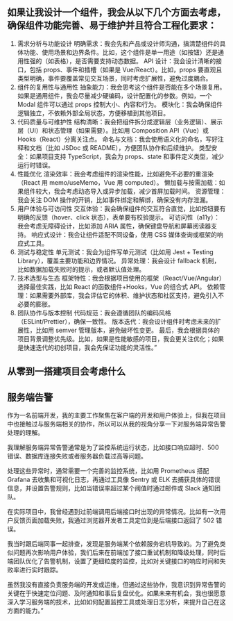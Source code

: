 ## 如果让我设计一个组件，我会从以下几个方面去考虑，确保组件功能完善、易于维护并且符合工程化要求：

1. 需求分析与功能设计
   明确需求：我会先和产品或设计师沟通，搞清楚组件的具体功能、使用场景和边界条件。比如，这个组件是单一用途（如按钮）还是通用性强的（如表格），是否需要支持动态数据。
   API 设计：我会设计清晰的接口，包括 props、事件和插槽（如果是 Vue/React）。比如，props 要直观且类型明确，事件要覆盖常见交互场景，同时考虑扩展性，避免过度耦合。
2. 组件的复用性与通用性
   抽象能力：我会思考这个组件是否能在多个场景复用。如果是通用组件，我会尽量减少硬编码，设计配置化的参数。例如，一个 Modal 组件可以通过 props 控制大小、内容和行为。
   模块化：我会确保组件逻辑独立，不依赖外部全局状态，方便移植到其他项目。
3. 代码质量与可维护性
   结构清晰：我会把组件拆分成逻辑层（业务逻辑）、展示层（UI）和状态管理（如果需要）。比如用 Composition API（Vue）或 Hooks（React）分离关注点。
   命名与文档：我会使用语义化的命名，写好注释和文档（比如 JSDoc 或 README），方便团队协作和后续维护。
   类型安全：如果项目支持 TypeScript，我会为 props、state 和事件定义类型，减少运行时错误。
4. 性能优化
   渲染效率：我会考虑组件的渲染性能，比如避免不必要的重渲染（React 用 memo/useMemo，Vue 用 computed）。
   懒加载与按需加载：如果组件较大，我会考虑动态导入或异步加载，减少首屏加载时间。
   资源管理：我会关注 DOM 操作的开销，比如事件绑定和解绑，确保没有内存泄漏。
5. 用户体验与可访问性
   交互体验：我会确保组件的交互符合直觉，比如按钮要有明确的反馈（hover、click 状态），表单要有校验提示。
   可访问性（a11y）：我会考虑无障碍设计，比如添加 ARIA 属性，确保键盘导航和屏幕阅读器支持。
   响应式设计：我会让组件适配不同设备，使用 CSS 媒体查询或框架的响应式工具。
6. 测试与稳定性
   单元测试：我会为组件写单元测试（比如用 Jest + Testing Library），覆盖主要功能和边界情况。
   异常处理：我会设计 fallback 机制，比如数据加载失败时的提示，或者默认值处理。
7. 技术选型与生态
   框架特性：我会根据项目使用的框架（React/Vue/Angular）选择最佳实践，比如 React 的函数组件+Hooks，Vue 的组合式 API。
   依赖管理：如果需要外部库，我会评估它的体积、维护状态和社区支持，避免引入不必要的膨胀。
8. 团队协作与版本控制
   代码规范：我会遵循团队的编码风格（ESLint/Prettier），确保一致性。
   版本迭代：我会设计组件时考虑未来的扩展性，比如用 semver 管理版本，避免破坏性变更。
   最后，我会根据具体的项目背景调整优先级。比如，如果是性能敏感的项目，我会更关注优化；如果是快速迭代的初创项目，我会先保证功能的灵活性。”

## 从零到一搭建项目会考虑什么

## 服务端告警

作为一名前端开发，我的主要工作聚焦在客户端的开发和用户体验上，但我在项目中也接触过与服务端相关的协作，所以可以从我的视角分享一下对服务端异常告警处理的理解。

我理解服务端异常告警通常是为了监控系统运行状态，比如接口响应超时、500 错误、数据库连接失败或者服务器负载过高等问题。

处理这些异常时，通常需要一个完善的监控系统，比如用 Prometheus 搭配 Grafana 去收集和可视化日志，再通过工具像 Sentry 或 ELK 去捕获具体的错误信息，并设置告警规则，比如当错误率超过某个阈值时通过邮件或 Slack 通知团队。

在实际项目中，我曾经遇到过前端调用后端接口时出现的异常情况。比如有一次用户反馈页面加载失败，我通过浏览器开发者工具定位到是后端接口返回了 502 错误。

我当时跟后端同事一起排查，发现是服务端某个依赖服务宕机导致的。为了避免类似问题再次影响用户体验，我们后来在前端加了接口重试机制和降级处理，同时后端团队优化了告警机制，设置了更细粒度的监控，比如对关键接口的响应时间和失败率进行实时跟踪。

虽然我没有直接负责服务端的开发或运维，但通过这些协作，我意识到异常告警的关键在于快速定位问题、及时通知和事后复盘优化。如果未来有机会，我也很愿意深入学习服务端的技术，比如如何配置监控工具或处理日志分析，来提升自己在这方面的能力。”
